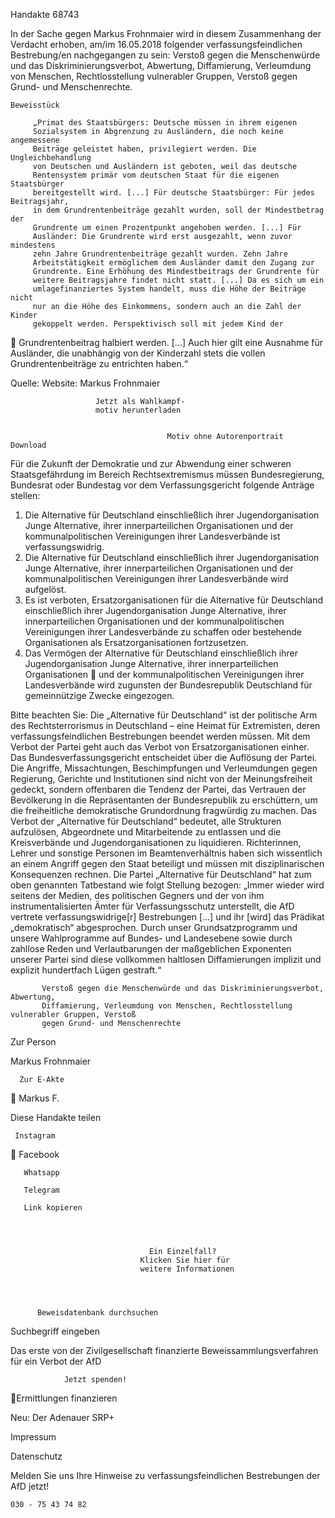 Handakte 68743

In der Sache gegen Markus Frohnmaier wird in diesem Zusammenhang der
Verdacht erhoben, am/im 16.05.2018 folgender verfassungsfeindlichen
Bestrebung/en nachgegangen zu sein: Verstoß gegen die Menschenwürde und
das Diskriminierungsverbot, Abwertung, Diffamierung, Verleumdung von
Menschen, Rechtlosstellung vulnerabler Gruppen, Verstoß gegen Grund- und
Menschenrechte.




    Beweisstück

         „Primat des Staatsbürgers: Deutsche müssen in ihrem eigenen
         Sozialsystem in Abgrenzung zu Ausländern, die noch keine angemessene
         Beiträge geleistet haben, privilegiert werden. Die Ungleichbehandlung
         von Deutschen und Ausländern ist geboten, weil das deutsche
         Rentensystem primär vom deutschen Staat für die eigenen Staatsbürger
         bereitgestellt wird. [...] Für deutsche Staatsbürger: Für jedes Beitragsjahr,
         in dem Grundrentenbeiträge gezahlt wurden, soll der Mindestbetrag der
         Grundrente um einen Prozentpunkt angehoben werden. [...] Für
         Ausländer: Die Grundrente wird erst ausgezahlt, wenn zuvor mindestens
         zehn Jahre Grundrentenbeiträge gezahlt wurden. Zehn Jahre
         Arbeitstätigkeit ermöglichem dem Ausländer damit den Zugang zur
         Grundrente. Eine Erhöhung des Mindestbeitrags der Grundrente für
         weitere Beitragsjahre findet nicht statt. [...] Da es sich um ein
         umlagefinanziertes System handelt, muss die Höhe der Beiträge nicht
         nur an die Höhe des Einkommens, sondern auch an die Zahl der Kinder
         gekoppelt werden. Perspektivisch soll mit jedem Kind der
            Grundrentenbeitrag halbiert werden. [...] Auch hier gilt eine Ausnahme
            für Ausländer, die unabhängig von der Kinderzahl stets die vollen
            Grundrentenbeiträge zu entrichten haben.“



Quelle:
Website: Markus Frohnmaier




                       Jetzt als Wahlkampf-
                       motiv herunterladen


                                       Motiv ohne Autorenportrait         Download




Für die Zukunft der Demokratie und zur Abwendung einer schweren
Staatsgefährdung im Bereich Rechtsextremismus müssen Bundesregierung,
Bundesrat oder Bundestag vor dem Verfassungsgericht folgende Anträge stellen:


   1. Die Alternative für Deutschland einschließlich ihrer Jugendorganisation
      Junge Alternative, ihrer innerparteilichen Organisationen und der
      kommunalpolitischen Vereinigungen ihrer Landesverbände ist
      verfassungswidrig.
   2. Die Alternative für Deutschland einschließlich ihrer Jugendorganisation
      Junge Alternative, ihrer innerparteilichen Organisationen und der
      kommunalpolitischen Vereinigungen ihrer Landesverbände wird aufgelöst.
   3. Es ist verboten, Ersatzorganisationen für die Alternative für Deutschland
      einschließlich ihrer Jugendorganisation Junge Alternative, ihrer
      innerparteilichen Organisationen und der kommunalpolitischen
      Vereinigungen ihrer Landesverbände zu schaffen oder bestehende
      Organisationen als Ersatzorganisationen fortzusetzen.
   4. Das Vermögen der Alternative für Deutschland einschließlich ihrer
      Jugendorganisation Junge Alternative, ihrer innerparteilichen Organisationen
      und der kommunalpolitischen Vereinigungen ihrer Landesverbände wird
      zugunsten der Bundesrepublik Deutschland für gemeinnützige Zwecke
      eingezogen.



Bitte beachten Sie: Die „Alternative für Deutschland“ ist der politische Arm des Rechtsterrorismus in
Deutschland – eine Heimat für Extremisten, deren verfassungsfeindlichen Bestrebungen beendet
werden müssen. Mit dem Verbot der Partei geht auch das Verbot von Ersatzorganisationen einher. Das
Bundesverfassungsgericht entscheidet über die Auflösung der Partei. Die Angriffe, Missachtungen,
Beschimpfungen und Verleumdungen gegen Regierung, Gerichte und Institutionen sind nicht von der
Meinungsfreiheit gedeckt, sondern offenbaren die Tendenz der Partei, das Vertrauen der Bevölkerung
in die Repräsentanten der Bundesrepublik zu erschüttern, um die freiheitliche demokratische
Grundordnung fragwürdig zu machen. Das Verbot der „Alternative für Deutschland“ bedeutet, alle
Strukturen aufzulösen, Abgeordnete und Mitarbeitende zu entlassen und die Kreisverbände und
Jugendorganisationen zu liquidieren. Richterinnen, Lehrer und sonstige Personen im
Beamtenverhältnis haben sich wissentlich an einem Angriff gegen den Staat beteiligt und müssen mit
disziplinarischen Konsequenzen rechnen.
Die Partei „Alternative für Deutschland“ hat zum oben genannten Tatbestand wie folgt Stellung
bezogen: „Immer wieder wird seitens der Medien, des politischen Gegners und der von ihm
instrumentalisierten Ämter für Verfassungsschutz unterstellt, die AfD vertrete verfassungswidrige[r]
Bestrebungen […] und ihr [wird] das Prädikat „demokratisch“ abgesprochen. Durch unser
Grundsatzprogramm und unsere Wahlprogramme auf Bundes- und Landesebene sowie durch zahllose
Reden und Verlautbarungen der maßgeblichen Exponenten unserer Partei sind diese vollkommen
haltlosen Diffamierungen implizit und explizit hundertfach Lügen gestraft.“




           Verstoß gegen die Menschenwürde und das Diskriminierungsverbot, Abwertung,
           Diffamierung, Verleumdung von Menschen, Rechtlosstellung vulnerabler Gruppen, Verstoß
           gegen Grund- und Menschenrechte




   Zur Person


   Markus Frohnmaier

      Zur E-Akte
                        Markus F.

Diese Handakte teilen


     Instagram
       Facebook

       Whatsapp

       Telegram

       Link kopieren




                                   Ein Einzelfall?
                                 Klicken Sie hier für
                                 weitere Informationen




          Beweisdatenbank durchsuchen

Suchbegriff eingeben

Das erste von der Zivilgesellschaft finanzierte
 Beweissammlungsverfahren für ein Verbot
                   der AfD

                Jetzt spenden!
Ermittlungen finanzieren

Neu: Der Adenauer SRP+

Impressum

Datenschutz




Melden Sie uns Ihre Hinweise zu verfassungsfeindlichen Bestrebungen der AfD
jetzt!

    030 - 75 43 74 82
